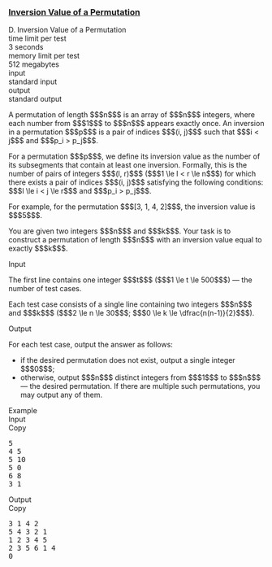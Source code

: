 <h3><a href="https://codeforces.com/contest/2145/problem/D" target="_blank" rel="noopener noreferrer">Inversion Value of a Permutation</a></h3>

<div class="header"><div class="title">D. Inversion Value of a Permutation</div><div class="time-limit"><div class="property-title">time limit per test</div>3 seconds</div><div class="memory-limit"><div class="property-title">memory limit per test</div>512 megabytes</div><div class="input-file input-standard"><div class="property-title">input</div>standard input</div><div class="output-file output-standard"><div class="property-title">output</div>standard output</div></div><div><p>A permutation of length $$$n$$$ is an array of $$$n$$$ integers, where each number from $$$1$$$ to $$$n$$$ appears exactly once. An <span class="tex-font-style-it">inversion</span> in a permutation $$$p$$$ is a pair of indices $$$(i, j)$$$ such that $$$i < j$$$ and $$$p_i > p_j$$$.</p><p>For a permutation $$$p$$$, we define its <span class="tex-font-style-it">inversion value</span> as the number of its subsegments that contain at least one inversion. Formally, this is the number of pairs of integers $$$(l, r)$$$ ($$$1 \le l < r \le n$$$) for which there exists a pair of indices $$$(i, j)$$$ satisfying the following conditions: $$$l \le i < j \le r$$$ and $$$p_i > p_j$$$.</p><p>For example, for the permutation $$$[3, 1, 4, 2]$$$, the inversion value is $$$5$$$.</p><p>You are given two integers $$$n$$$ and $$$k$$$. Your task is to construct a permutation of length $$$n$$$ with an <span class="tex-font-style-bf">inversion value equal to exactly $$$k$$$</span>.</p></div><div class="input-specification"><div class="section-title">Input</div><p>The first line contains one integer $$$t$$$ ($$$1 \le t \le 500$$$) — the number of test cases.</p><p>Each test case consists of a single line containing two integers $$$n$$$ and $$$k$$$ ($$$2 \le n \le 30$$$; $$$0 \le k \le \dfrac{n(n-1)}{2}$$$).</p></div><div class="output-specification"><div class="section-title">Output</div><p>For each test case, output the answer as follows:</p><ul> <li> if the desired permutation does not exist, output a single integer $$$0$$$; </li><li> otherwise, output $$$n$$$ distinct integers from $$$1$$$ to $$$n$$$ — the desired permutation. If there are multiple such permutations, you may output any of them. </li></ul></div><div class="sample-tests"><div class="section-title">Example</div><div class="sample-test"><div class="input"><div class="title">Input<div title="Copy" data-clipboard-target="#id0020487509320272057" id="id004042448058895214" class="input-output-copier">Copy</div></div><pre id="id0020487509320272057"><div class="test-example-line test-example-line-even test-example-line-0">5</div><div class="test-example-line test-example-line-odd test-example-line-1">4 5</div><div class="test-example-line test-example-line-even test-example-line-2">5 10</div><div class="test-example-line test-example-line-odd test-example-line-3">5 0</div><div class="test-example-line test-example-line-even test-example-line-4">6 8</div><div class="test-example-line test-example-line-odd test-example-line-5">3 1</div></pre></div><div class="output"><div class="title">Output<div title="Copy" data-clipboard-target="#id0004191283588581696" id="id001639968474589658" class="input-output-copier">Copy</div></div><pre id="id0004191283588581696">3 1 4 2
5 4 3 2 1
1 2 3 4 5
2 3 5 6 1 4
0
</pre></div></div></div>